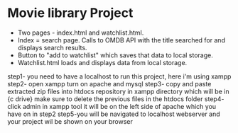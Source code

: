 # Movie library Project


-   Two pages - index.html and watchlist.html.
-   Index = search page. Calls to OMDB API with the title searched for and displays search results.
-   Button to "add to watchlist" which saves that data to local storage.
-   Watchlist.html loads and displays data from local storage.

step1- you need to have a localhost to run this project, here i'm using xampp
step2- open xampp turn on apache and mysql
step3- copy and paste extracted zip files into htdocs repository in xampp directory which will be in {c drive} make sure to delete the previous files in the htdocs folder
step4- click admin in xampp tool it will be on the left side of apache which you have on in step2
step5-you will be navigated to localhost webserver and your project wil be shown on your browser
